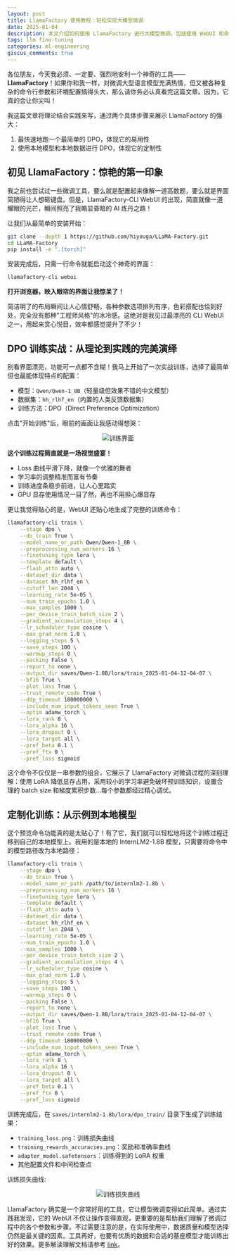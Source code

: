 ```yaml
---
layout: post
title: LlamaFactory 使用教程：轻松实现大模型微调
date: 2025-01-04
description: 本文介绍如何使用 LlamaFactory 进行大模型微调，包括使用 WebUI 和命令行两种方式
tags: llm fine-tuning
categories: ml-engineering
giscus_comments: true
---
```



各位朋友，今天我必须、一定要、强烈地安利一个神奇的工具——**LlamaFactory**！如果你和我一样，对微调大型语言模型充满热情，但又被各种复杂的命令行参数和环境配置搞得头大，那么请你务必认真看完这篇文章。因为，它真的会让你尖叫！

我这篇文章将理论结合实践来写，通过两个具体步骤来展示 LlamaFactory 的强大：
1. 最快速地跑一个最简单的 DPO，体现它的易用性
2. 使用本地模型和本地数据进行 DPO，体现它的定制性

## 初见 LlamaFactory：惊艳的第一印象

我之前也尝试过一些微调工具，要么就是配置起来像解一道高数题，要么就是界面简陋得让人想砸键盘。但是，LlamaFactory-CLI WebUI 的出现，简直就像一道耀眼的光芒，瞬间照亮了我略显昏暗的 AI 炼丹之路！

让我们从最简单的安装开始：

```bash
git clone --depth 1 https://github.com/hiyouga/LLaMA-Factory.git
cd LLaMA-Factory
pip install -e ".[torch]"
```

安装完成后，只需一行命令就能启动这个神奇的界面：

```bash
llamafactory-cli webui
```

**打开浏览器，映入眼帘的界面让我惊呆了！**

简洁明了的布局瞬间让人心情舒畅，各种参数选项排列有序，色彩搭配也恰到好处，完全没有那种"工程师风格"的冰冷感。这绝对是我见过最漂亮的 CLI WebUI 之一，用起来赏心悦目，效率都感觉提升了不少！

## DPO 训练实战：从理论到实践的完美演绎

别看界面漂亮，功能可一点都不含糊！我马上开始了一次实战训练，选择了最简单但也最能体现特点的配置：
- 模型：`Qwen/Qwen-1_8B`（轻量级但效果不错的中文模型）
- 数据集：`hh_rlhf_en`（内置的人类反馈数据集）
- 训练方法：DPO（Direct Preference Optimization）

点击"开始训练"后，眼前的画面让我感动得想哭：

<div style="text-align: center;">
    <img src="https://s2.loli.net/2025/01/04/mu69nbXC7gkjowR.png" alt="训练界面" style="max-width: 85%; height: auto;">
</div>

**这个训练过程简直就是一场视觉盛宴！**

- Loss 曲线平滑下降，就像一个优雅的舞者
- 学习率的调整精准而富有节奏
- 训练进度条稳步前进，让人心里踏实
- GPU 显存使用情况一目了然，再也不用担心爆显存

更让我觉得贴心的是，WebUI 还贴心地生成了完整的训练命令：

```bash
llamafactory-cli train \
    --stage dpo \
    --do_train True \
    --model_name_or_path Qwen/Qwen-1_8B \
    --preprocessing_num_workers 16 \
    --finetuning_type lora \
    --template default \
    --flash_attn auto \
    --dataset_dir data \
    --dataset hh_rlhf_en \
    --cutoff_len 2048 \
    --learning_rate 5e-05 \
    --num_train_epochs 1.0 \
    --max_samples 1000 \
    --per_device_train_batch_size 2 \
    --gradient_accumulation_steps 4 \
    --lr_scheduler_type cosine \
    --max_grad_norm 1.0 \
    --logging_steps 5 \
    --save_steps 100 \
    --warmup_steps 0 \
    --packing False \
    --report_to none \
    --output_dir saves/Qwen-1.8B/lora/train_2025-01-04-12-04-07 \
    --bf16 True \
    --plot_loss True \
    --trust_remote_code True \
    --ddp_timeout 180000000 \
    --include_num_input_tokens_seen True \
    --optim adamw_torch \
    --lora_rank 8 \
    --lora_alpha 16 \
    --lora_dropout 0 \
    --lora_target all \
    --pref_beta 0.1 \
    --pref_ftx 0 \
    --pref_loss sigmoid
```

这个命令不仅仅是一串参数的组合，它展示了 LlamaFactory 对微调过程的深刻理解：使用 LoRA 降低显存占用，采用较小的学习率避免破坏预训练知识，设置合理的 batch size 和梯度累积步数...每个参数都经过精心调优。

## 定制化训练：从示例到本地模型

这个预览命令功能真的是太贴心了！有了它，我们就可以轻松地将这个训练过程迁移到自己的本地模型上。我用的是本地的 InternLM2-1.8B 模型，只需要将命令中的模型路径改为本地路径：

```bash
llamafactory-cli train \
    --stage dpo \
    --do_train True \
    --model_name_or_path /path/to/internlm2-1.8b \
    --preprocessing_num_workers 16 \
    --finetuning_type lora \
    --template default \
    --flash_attn auto \
    --dataset_dir data \
    --dataset hh_rlhf_en \
    --cutoff_len 2048 \
    --learning_rate 5e-05 \
    --num_train_epochs 1.0 \
    --max_samples 1000 \
    --per_device_train_batch_size 2 \
    --gradient_accumulation_steps 4 \
    --lr_scheduler_type cosine \
    --max_grad_norm 1.0 \
    --logging_steps 5 \
    --save_steps 100 \
    --warmup_steps 0 \
    --packing False \
    --report_to none \
    --output_dir saves/Qwen-1.8B/lora/train_2025-01-04-12-04-07 \
    --bf16 True \
    --plot_loss True \
    --trust_remote_code True \
    --ddp_timeout 180000000 \
    --include_num_input_tokens_seen True \
    --optim adamw_torch \
    --lora_rank 8 \
    --lora_alpha 16 \
    --lora_dropout 0 \
    --lora_target all \
    --pref_beta 0.1 \
    --pref_ftx 0 \
    --pref_loss sigmoid
```
训练完成后，在 `saves/internlm2-1.8b/lora/dpo_train/` 目录下生成了训练结果：
- `training_loss.png`：训练损失曲线
- `training_rewards_accuracies.png`：奖励和准确率曲线
- `adapter_model.safetensors`：训练得到的 LoRA 权重
- 其他配置文件和中间检查点

训练损失曲线:
<div style="text-align: center;">
    <img src="https://s2.loli.net/2025/01/04/XDZa4zP8sL6pH7f.png" alt="训练损失曲线" style="max-width: 85%; height: auto;">
</div>



LlamaFactory 确实是一个非常好用的工具，它让模型微调变得如此简单。通过实践我发现，它的 WebUI 不仅让操作变得直观，更重要的是帮助我们理解了微调过程中的各个参数和步骤。不过需要注意的是，在实际使用中，数据质量和模型选择仍然是最关键的因素。工具再好，也要有优质的数据和合适的基座模型才能训练出好的效果。更多解读理解文档请参考 [link](https://1587causalai.github.io/llama_factory/)。